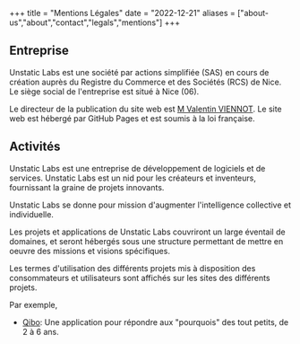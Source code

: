 +++
title = "Mentions Légales"
date = "2022-12-21"
aliases = ["about-us","about","contact","legals","mentions"]
+++

## Entreprise

Unstatic Labs est une société par actions simplifiée (SAS) en cours de création auprès du Registre du Commerce et des Sociétés (RCS) de Nice. Le siège social de l'entreprise est situé à Nice (06).

Le directeur de la publication du site web est [M Valentin VIENNOT](mailto:unstaticlabs@viennot.me).
Le site web est hébergé par GitHub Pages et est soumis à la loi française.

## Activités

Unstatic Labs est une entreprise de développement de logiciels et de services.
Unstatic Labs est un nid pour les créateurs et inventeurs, fournissant la graine de projets innovants.

Unstatic Labs se donne pour mission d'augmenter l'intelligence collective et individuelle.

Les projets et applications de Unstatic Labs couvriront un large éventail de domaines, et seront hébergés sous une structure permettant de mettre en oeuvre des missions et visions spécifiques.

Les termes d'utilisation des différents projets mis à disposition des consommateurs et utilisateurs sont affichés sur les sites des différents projets.

Par exemple,

- [Qibo](https://askqibo.com/): Une application pour répondre aux "pourquois" des tout petits, de 2 à 6 ans.
